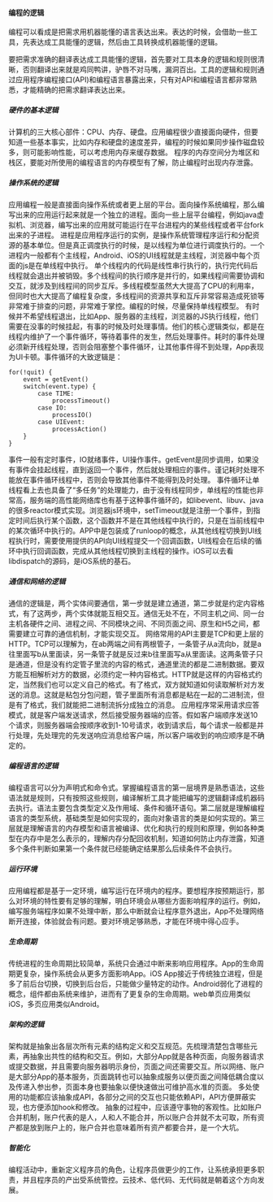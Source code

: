 #### 编程的逻辑

编程可以看成是把需求用机器能懂的语言表达出来。表达的时候，会借助一些工具，先表达成工具能懂的逻辑，然后由工具转换成机器能懂的逻辑。

要把需求准确的翻译表达成工具能懂的逻辑，首先要对工具本身的逻辑和规则很清晰，否则翻译出来就是鸡同鸭讲，驴唇不对马嘴，漏洞百出。工具的逻辑和规则通过应用程序编程接口(API)和编程语言暴露出来，只有对API和编程语言都非常熟悉，才能精确的把需求翻译表达出来。

##### 硬件的基本逻辑
计算机的三大核心部件：CPU、内存、硬盘。应用编程很少直接面向硬件，但要知道一些基本事实，比如内存和硬盘的速度差异，编程的时候如果同步操作磁盘较多，则可能影响性能，可以考虑用内存来缓存数据。
程序的内存空间分为堆区和栈区，要能对所使用的编程语言的内存模型有了解，防止编程时出现内存泄露。

##### 操作系统的逻辑
应用编程一般是直接面向操作系统或者更上层的平台。面向操作系统编程，那么编写出来的应用运行起来就是一个独立的进程。面向一些上层平台编程，例如java虚拟机、浏览器，编写出来的应用就可能运行在平台进程内的某些线程或者平台fork出来的子进程。
进程是应用程序运行的实例，是操作系统管理程序运行和分配资源的基本单位。但是真正调度执行的时候，是以线程为单位进行调度执行的。一个进程内一般都有个主线程，Android、iOS的UI线程就是主线程，浏览器中每个页面的js是在单线程中执行。
单个线程内的代码是线性串行执行的，执行完代码后线程就会退出并被销毁。多个线程间的执行顺序是并行的，如果线程间需要协调和交互，就涉及到线程间的同步互斥。多线程模型虽然大大提高了CPU的利用率，但同时也大大提高了编程复杂度，多线程间的资源共享和互斥非常容易造成死锁等非常难于排查的问题，非常难于掌控。编程的时候，尽量保持单线程模型。
有时候并不希望线程退出，比如App、服务器的主线程，浏览器的JS执行线程，他们需要在没事的时候挂起，有事的时候及时处理事情。他们的核心逻辑类似，都是在线程内维护了一个事件循环，等待着事件的发生，然后处理事件。耗时的事件处理必须新开线程处理，否则会阻塞整个事件循环，让其他事件得不到处理，App表现为UI卡顿。事件循环的大致逻辑是：
```
for(!quit) {
    event = getEvent()
    switch(event.type) {
        case TIME:
            processTimeout()
        case IO:
            processIO()
        case UIEvent:
            processAction()
    }
}
```

事件一般有定时事件，IO就绪事件，UI操作事件。getEvent是同步调用，如果没有事件会挂起线程，直到返回一个事件，然后就处理相应的事件。谨记耗时处理不能放在事件循环线程中，否则会导致其他事件不能得到及时处理。
事件循环让单线程看上去也具备了“多任务”的处理能力，由于没有线程同步，单线程的性能也非常高，服务端的高性能网络库也有基于这种事件循环的，如libevent、libuv、java的很多reactor模式实现。浏览器js环境中，setTimeout就是注册一个事件，到指定时间后执行某个函数，这个函数并不是在其他线程中执行的，只是在当前线程中的某次循环中执行的。APP中是包装成了runloop的概念，从其他线程切换到UI线程执行时，需要使用提供的API向UI线程提交一个回调函数，UI线程会在后续的循环中执行回调函数，完成从其他线程切换到主线程的操作。iOS可以去看libdispatch的源码，是iOS系统的基石。

##### 通信和网络的逻辑
通信的逻辑是，两个实体间要通信，第一步就是建立通道，第二步就是约定内容格式，有了这两步，两个实体就能互相交互。通信无处不在，不同主机之间、同一台主机各硬件之间、进程之间、不同模块之间、不同页面之间、原生和H5之间，都需要建立可靠的通信机制，才能实现交互。
网络常用的API主要是TCP和更上层的HTTP。TCP可以理解为，在ab两端之间有两根管子，一条管子从a流向b，就是a往里面写b从里面读，另一条管子就是反过来b往里面写a从里面读。这两条管子只是通道，但是没有约定管子里流的内容的格式，通道里流的都是二进制数据。要双方能互相解析对方的数据，必须约定一种内容格式。HTTP就是这样的内容格式约定，当然我们也可以定义自己的格式。有了格式，双方就知道如何读取解析对方发送的消息。这就是粘包分包问题，管子里面所有消息都是粘在一起的二进制流，但是有了格式，我们就能把二进制流拆分成独立的消息。
应用程序常采用请求应答模式，就是客户端发送请求，然后接受服务器端的应答。假如客户端顺序发送10个请求，则服务器端会按顺序收到1-10号请求，收到请求后，每个请求一般都是并行处理，先处理完的先发送响应消息给客户端，所以客户端收到的响应顺序是不确定的。

##### 编程语言的逻辑
编程语言可以分为声明式和命令式。掌握编程语言的第一层境界是熟悉语法，这些语法就是规则，只有按照这些规则，编译解析工具才能把编写的逻辑翻译成机器码去执行。语法主要包含类型定义及作用域、条件和循环语句。第二层就是理解编程语言的类型系统，基础类型是如何实现的，面向对象语言的类是如何实现的。第三层就是理解语言的内存模型和语言被编译、优化和执行的规则和原理，例如各种类型在内存中是怎么表示的，理解内存分配回收机制，知道如何防止内存泄露，知道多个条件判断如果第一个条件就已经能确定结果那么后续条件不会执行。

##### 运行环境
应用编程都是基于一定环境，编写运行在环境内的程序。要想程序按预期运行，那么对环境的特性要有足够的理解，明白环境会从哪些方面影响程序的运行。例如，编写服务端程序如果不处理中断，那么中断就会让程序意外退出，App不处理网络断开连接，体验就会有问题。要对环境足够熟悉，才能在环境中得心应手。

##### 生命周期
传统进程的生命周期比较简单，系统只会通过中断来影响应用程序。App的生命周期更复杂，操作系统会从更多方面影响App。iOS App接近于传统独立进程，但是多了前后台切换，切换到后台后，只能做少量特定的动作。Android弱化了进程的概念，组件都由系统来维护，进而有了更复杂的生命周期。web单页应用类似iOS，多页应用类似Android。

##### 架构的逻辑
架构就是抽象出各层次所有元素的结构定义和交互规范。先梳理清楚包含哪些元素，再抽象出共性的结构和交互。例如，大部分App就是各种页面，向服务器请求或提交数据，并且需要向服务器明示身份，页面之间还需要交互。所以网络、账户是大部分App的基本服务，页面跳转也可以抽象成服务以便页面之间降低耦合度以及传递入参出参，页面本身也要抽象以便快速做出可维护高水准的页面。
多处使用的功能都应该抽象成API，各部分之间的交互也只能依赖API，API方便屏蔽实现，也方便添加hook和修改。
抽象的过程中，应该遵守事物的客观性。比如账户合并机制，账户代表的是人，人和人不能合并，所以账户合并就不太可取，所有资产都是放到账户上的，账户合并也意味着所有资产都要合并，是一个大坑。

##### 智能化
编程活动中，重新定义程序员的角色，让程序员做更少的工作，让系统承担更多职责，并且程序员的产出受系统管控。云技术、低代码、无代码就是朝着这个方向发展。
